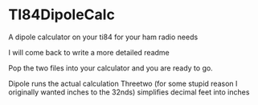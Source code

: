 # TI84DipoleCalc
A dipole calculator on your ti84 for your ham radio needs

I will come back to write a more detailed readme

Pop the two files into your calculator and you are ready to go.

Dipole runs the actual calculation
Threetwo (for some stupid reason I originally wanted inches to the 32nds) simplifies decimal feet into inches
